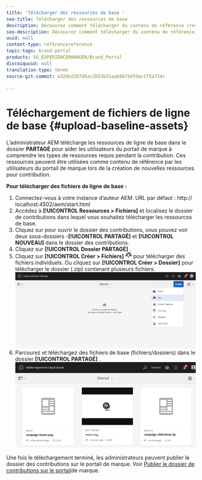 ```yaml
---
title: 'Télécharger des ressources de base '
seo-title: Télécharger des ressources de base
description: Découvrez comment télécharger du contenu de référence (ressources de ligne de base) dans un dossier de contributions dans Brand Portal.
seo-description: Découvrez comment télécharger du contenu de référence (ressources de ligne de base) dans un dossier de contributions dans Brand Portal.
uuid: null
content-type: référencereference
topic-tags: brand-portal
products: SG_EXPERIENCEMANAGER/Brand_Portal
discoiquuid: null
translation-type: tm+mt
source-git-commit: a32de22b7d5ac2b53b31aab8675dfdac1f5a724c

---
```



# Téléchargement de fichiers de ligne de base {#upload-baseline-assets}

L’administrateur AEM télécharge les ressources de ligne de base dans le dossier **PARTAGÉ** pour aider les utilisateurs du portail de marque à comprendre les types de ressources requis pendant la contribution. Ces ressources peuvent être utilisées comme contenu de référence par les utilisateurs du portail de marque lors de la création de nouvelles ressources pour contribution.

**Pour télécharger des fichiers de ligne de base :**

1. Connectez-vous à votre instance d’auteur AEM.
URL par défaut : http:// localhost:4502/aem/start.html
1. Accédez à **[!UICONTROL Ressources &gt; Fichiers]** et localisez le dossier de contributions dans lequel vous souhaitez télécharger les ressources de base.
1. Cliquez sur pour ouvrir le dossier des contributions, vous pouvez voir deux sous-dossiers -**[!UICONTROL PARTAGÉ]** et **[!UICONTROL NOUVEAU]** dans le dossier des contributions.
1. Cliquez sur **[!UICONTROL Dossier PARTAGÉ]** .
1. Cliquez sur **[!UICONTROL Créer &gt; Fichiers]** ![](assets/upload.png) pour télécharger des fichiers individuels.
Ou cliquez sur **[!UICONTROL Créer &gt; Dossier]** pour télécharger le dossier (.zip) contenant plusieurs fichiers.
   ![](assets/upload-baseline-assets1.png)
1. Parcourez et téléchargez des fichiers de base (fichiers/dossiers) dans le dossier **[!UICONTROL PARTAGÉ]** .
   ![](assets/upload-baseline-assets2.png)

Une fois le téléchargement terminé, les administrateurs peuvent publier le dossier des contributions sur le portail de marque. Voir [Publier le dossier de contributions sur le portail](brand-portal-publish-contribution-folder-to-brand-portal.md)de marque.